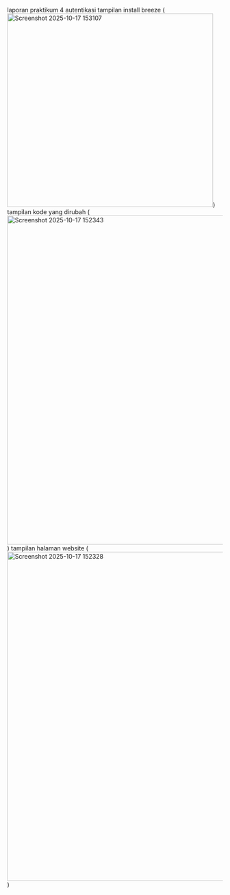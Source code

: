 laporan praktikum 4 autentikasi 
tampilan install breeze (<img width="481" height="451" alt="Screenshot 2025-10-17 153107" src="https://github.com/user-attachments/assets/53f65391-ad8e-4d9d-b089-9f84ab344f33" />)
tampilan kode yang dirubah (<img width="1365" height="767" alt="Screenshot 2025-10-17 152343" src="https://github.com/user-attachments/assets/0fcbec1d-fdf5-4c4e-a0f7-8c406ca90f69" />)
tampilan halaman website (<img width="1365" height="767" alt="Screenshot 2025-10-17 152328" src="https://github.com/user-attachments/assets/ff376ad1-67b6-4570-bd51-efe5939c571b" />)
